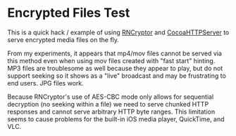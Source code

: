 # Encrypted Files Test

This is a quick hack / example of using [RNCryptor](https://github.com/RNCryptor/RNCryptor) and [CocoaHTTPServer](https://github.com/robbiehanson/CocoaHTTPServer) to serve encrypted media files on the fly.

From my experiments, it appears that mp4/mov files cannot be served via this method even when using mov files created with "fast start" hinting. MP3 files are troublesome as well because they appear to play, but do not support seeking so it shows as a "live" broadcast and may be frustrating to end users. JPG files work.

Because RNCryptor's use of AES-CBC mode only allows for sequential decryption (no seeking within a file) we need to serve chunked HTTP responses and cannot serve arbitrary HTTP byte ranges. This limitation seems to cause problems for the built-in iOS media player, QuickTime, and VLC.

